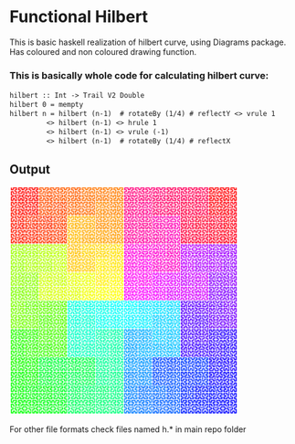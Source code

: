 # Functional Hilbert
This is basic haskell realization of hilbert curve, using Diagrams package.
Has coloured and non coloured drawing function.

### This is basically whole code for calculating hilbert curve:

```
hilbert :: Int -> Trail V2 Double
hilbert 0 = mempty
hilbert n = hilbert (n-1)  # rotateBy (1/4) # reflectY <> vrule 1
         <> hilbert (n-1) <> hrule 1
         <> hilbert (n-1) <> vrule (-1)
         <> hilbert (n-1)  # rotateBy (1/4) # reflectX
```

## Output
<img src="h.png" width="400rem">

For other file formats check files named h.* in main repo folder

